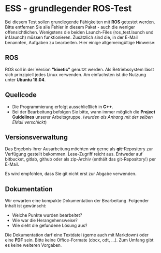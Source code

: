 # ESS - grundlegender ROS-Test

Bei diesem Test sollen grundlegende Fähigkeiten mit **[ROS](http://www.ros.org)** getestet werden. Bitte entfernen Sie alle Fehler in diesem Paket - auch die weniger offensichtlichen. Wenigstens die beiden Launch-Files (ros_test.launch und inf.launch) müssen funktionieren. Zusätzlich sind die, in der E-Mail benannten, Aufgaben zu bearbeiten. Hier einige allgemeingültige Hinweise:

## ROS

ROS soll in der Version **"kinetic"** genutzt werden. Als Betriebssystem lässt sich prinzipiell jedes Linux verwenden. Am einfachsten ist die Nutzung unter **Ubuntu 16.04**.

## Quellcode

* Die Programmierung erfolgt ausschließlich in **C++**.
* Bei der Bearbeitung befolgen Sie bitte, wann immer möglich die **Project Guidelines** unserer Arbeitsgruppe. (*wurden als Anhang mit der selben EMail verschickt*)

## Versionsverwaltung

Das Ergebnis Ihrer Ausarbeitung möchten wir gerne als **git**-Repository zur Verfügung gestellt bekommen. Lese-Zugriff reicht aus. Entweder auf bitbucket, gitlab, github oder als zip-Archiv (enthält das git-Repository!) per E-Mail.

Es wird empfohlen, dass Sie git nicht erst zur Abgabe verwenden.

## Dokumentation

Wir erwarten eine kompakte Dokumentation der Bearbeitung. Folgender Inhalt ist gewünscht:

* Welche Punkte wurden bearbeitet?
* Wie war die Herangehensweise?
* Wie sieht die gefundene Lösung aus?

Die Dokumentation darf eine Textdatei (gerne auch mit Markdown) oder eine **PDF** sein. Bitte keine Office-Formate (docx, odt, ...). Zum Umfang gibt es keine weiteren Vorgaben.
